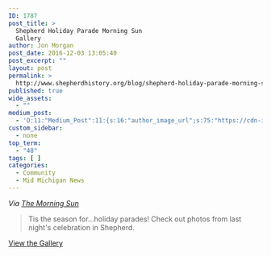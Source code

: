 ```yaml
---
ID: 1787
post_title: >
  Shepherd Holiday Parade Morning Sun
  Gallery
author: Jon Morgan
post_date: 2016-12-03 13:05:40
post_excerpt: ""
layout: post
permalink: >
  http://www.shepherdhistory.org/blog/shepherd-holiday-parade-morning-sun-gallery/
published: true
wide_assets:
  - ""
medium_post:
  - 'O:11:"Medium_Post":11:{s:16:"author_image_url";s:75:"https://cdn-images-1.medium.com/fit/c/200/200/1*SqJTY-3vzTSKsiqc5-cV_A.jpeg";s:10:"author_url";s:28:"https://medium.com/@morga2ja";s:11:"byline_name";N;s:12:"byline_email";N;s:10:"cross_link";s:2:"no";s:2:"id";s:12:"3f28326ec37c";s:21:"follower_notification";s:2:"no";s:7:"license";s:19:"all-rights-reserved";s:14:"publication_id";s:12:"f45ad4d6ec92";s:6:"status";s:5:"draft";s:3:"url";s:41:"https://medium.com/@morga2ja/3f28326ec37c";}'
custom_sidebar:
  - none
top_term:
  - "48"
tags: [ ]
categories:
  - Community
  - Mid Michigan News
---
```

<em>Via <a href="https://www.facebook.com/MPmorningsun/">The Morning Sun</a></em>

<blockquote>Tis the season for...holiday parades! Check out photos from last night's celebration in Shepherd.</blockquote>

<a href="http://media.themorningsun.com/2016/12/02/shepherd-christmas-parade-2016/#1">View the Gallery</a>